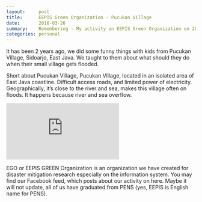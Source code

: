```yaml
---
layout:     post
title:      EEPIS Green Organization - Pucukan Village
date:       2016-03-26
summary:    Remembering - My activity on EEPIS Green Organization on 2014
categories: personal
---
```


It has been 2 years ago, we did some funny things with kids from Pucukan Village, Sidoarjo, East Java. We taught to them about what should they do when their small village gets flooded.

Short about Pucukan Village, Pucukan Village, located in an isolated area of East Java coastline. Difficult access roads, and limited power of electricity. Geographically, it’s close to the river and sea, makes this village often on floods. It happens because river and sea overflow.

<iframe class="video-responsive" src="https://www.youtube.com/embed/Mx86jvz8nQQ" frameborder="0" allowfullscreen></iframe>

EGO or EEPIS GREEN Organization is an organization we have created for disaster mitigation research especially on the information system. You may find our Facebook feed, which posts about our activity on here. Maybe it will not update, all of us have graduated from PENS (yes, EEPIS is English name for PENS).